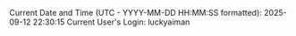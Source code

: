 Current Date and Time (UTC - YYYY-MM-DD HH:MM:SS formatted): 2025-09-12 22:30:15
Current User's Login: luckyaiman
